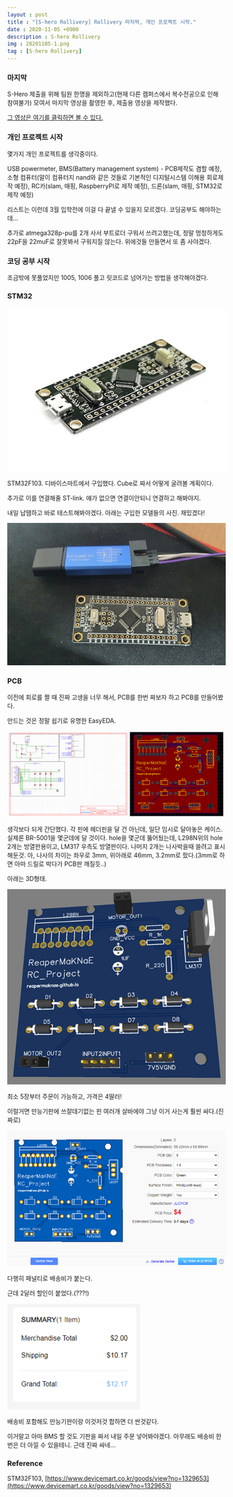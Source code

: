 ```yaml
---
layout : post
title : "[S-hero Rollivery] Rollivery 마지막, 개인 프로젝트 시작."
date : 2020-11-05 +0900
description : S-hero Rollivery
img : 20201105-1.png
tag : [S-hero Rollivery]
---
```


### 마지막

 S-Hero 제출을 위해 팀원 한명을 제외하고(현재 다른 캠퍼스에서 복수전공으로 인해 참여불가) 모여서 마지막 영상을 촬영한 후, 제출용 영상을 제작했다.

 [그 영상은 여기를 클릭하면 볼 수 있다.](https://youtu.be/Z6FvZ3U1rx0)



### 개인 프로젝트 시작

 몇가지 개인 프로젝트를 생각중이다.

 USB powermeter, BMS(Battery management system) - PCB제작도 겸할 예정, 소형 컴퓨터(말이 컴퓨터지 nand와 같은 것들로 기본적인 디지털시스템 이해용 회로제작 예정), RC카(slam, 매핑, RaspberryPI로 제작 예정), 드론(slam, 매핑, STM32로 제작 예정)

 리스트는 이런데 3월 입학전에 이걸 다 끝낼 수 있을지 모르겠다. 코딩공부도 해야하는데...

 추가로 atmega328p-pu를 2개 사서 부트로더 구워서 쓰려고했는데, 정말 멍청하게도 22pF을 22muF로 잘못봐서 구워지질 않는다. 위에것들 만들면서 또 좀 사야겠다.



### 코딩 공부 시작

조금밖에 못풀었지만 1005, 1006 풀고 릿코드로 넘어가는 방법을 생각해야겠다.



### STM32

![img1](https://raw.githubusercontent.com/ReaperMaKNaE/reapermaknae.github.io/main/assets/img/20201105-2.jpg)

STM32F103. 디바이스마트에서 구입했다. Cube로 짜서 어떻게 굴려볼 계획이다.

 추가로 이를 연결해줄 ST-link. 얘가 없으면 연결이안되니 연결하고 해봐야지.

 내일 납땜하고 바로 테스트해봐야겠다. 아래는 구입한 모델들의 사진. 재밌겠다!

![img2](https://raw.githubusercontent.com/ReaperMaKNaE/reapermaknae.github.io/main/assets/img/20201105-3.jpg)



### PCB

 이전에 회로를 짤 때 진짜 고생을 너무 해서, PCB를 한번 짜보자 하고 PCB를 만들어봤다.

 만드는 것은 정말 쉽기로 유명한 EasyEDA.

 ![img3](https://raw.githubusercontent.com/ReaperMaKNaE/reapermaknae.github.io/main/assets/img/20201105-4.png)

 생각보다 되게 간단했다. 각 핀에 헤더핀을 달 건 아닌데, 일단 임시로 달아놓은 케이스. 실제론 BR-5001을 몇군데에 달 것이다. hole을 몇군데 뚫어뒀는데, L298N위의 hole 2개는 방열판용이고, LM317 우측도 방열판이다. 나머지 2개는 나사박을때 쓸려고 표시해둔것. 아, 나사의 차이는 좌우로 3mm, 위아래로 46mm, 3.2mm로 팠다.(3mm로 하면 아마 드릴로 박다가 PCB판 깨질듯..)

 아래는 3D형태.

![img4](https://raw.githubusercontent.com/ReaperMaKNaE/reapermaknae.github.io/main/assets/img/20201105-5.png)

 최소 5장부터 주문이 가능하고, 가격은 4딸러!

 이럴거면 만능기판에 쓰잘데기없는 핀 여러개 살바에야 그냥 이거 사는게 훨씬 싸다.(진짜로)

![img5](https://raw.githubusercontent.com/ReaperMaKNaE/reapermaknae.github.io/main/assets/img/20201105-6.png)

 다행히 패널티로 배송비가 붙는다. 

 근데 2달러 할인이 붙었다.(???!)

![img6](https://raw.githubusercontent.com/ReaperMaKNaE/reapermaknae.github.io/main/assets/img/20201105-7.png)

 배송비 포함해도 만능기판이랑 이것저것 합하면 더 싼것같다.

 이거말고 아마 BMS 할 것도 기판을 짜서 내일 주문 넣어봐야겠다. 아무래도 배송비 한번은 더 아낄 수 있을테니. 근데 진짜 싸네...

 

### Reference

STM32F103, [https://www.devicemart.co.kr/goods/view?no=1329653](https://www.devicemart.co.kr/goods/view?no=1329653)